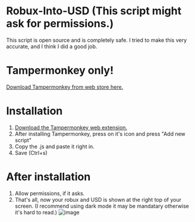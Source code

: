 # Robux-Into-USD (This script might ask for permissions.)
This script is open source and is completely safe.
I tried to make this very accurate, and I think I did a good job.
# Tampermonkey only!
[Download Tampermonkey from web store here.](https://chromewebstore.google.com/detail/tampermonkey/dhdgffkkebhmkfjojejmpbldmpobfkfo?)
# Installation
1. [Download the Tampermonkey web extension.](https://chromewebstore.google.com/detail/tampermonkey/dhdgffkkebhmkfjojejmpbldmpobfkfo?)
2. After installing Tampermonkey, press on it's icon and press "Add new script"
3. Copy the .js and paste it right in.
4. Save (Ctrl+s)
# After installation
1. Allow permissions, if it asks.
2. That's all, now your robux and USD is shown at the right top of your screen.
(I recommend using dark mode it may be mandatary otherwise it's hard to read.) ![image](https://github.com/user-attachments/assets/8a724797-17b4-4c4a-a529-12656611e216)
